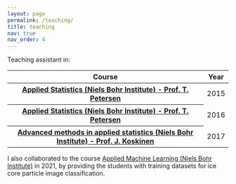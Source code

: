 ```yaml
---
layout: page
permalink: /teaching/
title: teaching
nav: true
nav_order: 4
---
```

Teaching assistant in:
<table class="table table-hover">
  <thead>
    <tr>
      <th scope="col">Course</th>
      <th scope="col">Year</th>
    </tr>
  </thead>
  <tbody>
    <tr>
      <th scope="row"><a href="https://www.nbi.dk/~petersen/Teaching/AppliedStatistics2015.html">
Applied Statistics (Niels Bohr Institute) - Prof. T. Petersen</a></th>
      <td>2015</td>
    </tr>
    <tr>
      <th scope="row"><a href="https://www.nbi.dk/~petersen/Teaching/AppliedStatistics2016.html">
Applied Statistics (Niels Bohr Institute) - Prof. T. Petersen</a></th>
      <td>2016</td>
    </tr>    
    <tr>
      <th scope="row"><a href="https://www.nbi.dk/~koskinen/Teaching/AdvancedMethodsInAppliedStatistics2017/AdvancedMethodsAppliedStatistics2017.html">
Advanced methods in applied statistics (Niels Bohr Institute) - Prof. J. Koskinen</a></th>
      <td>2017</td>
    </tr>
  </tbody>
</table>

I also collaborated to the course <a href="https://www.nbi.dk/~petersen/Teaching/AppliedMachineLearning2021.html">
Applied Machine Learning (Niels Bohr Institute)</a> in 2021, by providing the students with training datasets for ice 
core particle image classification.  

